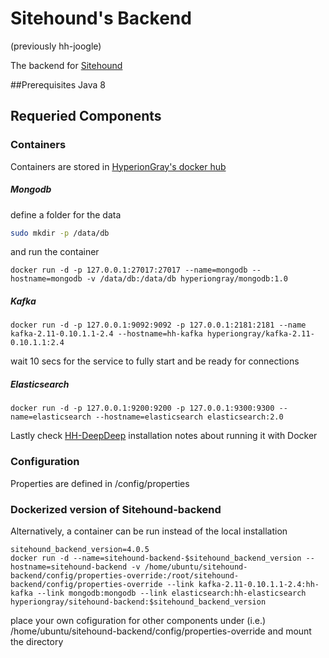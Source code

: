 # Sitehound's Backend 
(previously hh-joogle)

The backend for [Sitehound](https://github.com/TeamHG-Memex/sitehound)
 

##Prerequisites
Java 8


## Requeried Components
### Containers
Containers are stored in [HyperionGray's docker hub](https://hub.docker.com/u/hyperiongray/dashboard/)


##### Mongodb
define a folder for the data
```bash
sudo mkdir -p /data/db
```
and run the container
```
docker run -d -p 127.0.0.1:27017:27017 --name=mongodb --hostname=mongodb -v /data/db:/data/db hyperiongray/mongodb:1.0
```

##### Kafka
```
docker run -d -p 127.0.0.1:9092:9092 -p 127.0.0.1:2181:2181 --name kafka-2.11-0.10.1.1-2.4 --hostname=hh-kafka hyperiongray/kafka-2.11-0.10.1.1:2.4
```
wait 10 secs for the service to fully start and be ready for connections
    

##### Elasticsearch
```
docker run -d -p 127.0.0.1:9200:9200 -p 127.0.0.1:9300:9300 --name=elasticsearch --hostname=elasticsearch elasticsearch:2.0
```

Lastly check [HH-DeepDeep](https://github.com/TeamHG-Memex/hh-deep-deep) installation notes about running it with Docker


### Configuration

Properties are defined in /config/properties    


### Dockerized version of Sitehound-backend

Alternatively, a container can be run instead of the local installation

```
sitehound_backend_version=4.0.5
docker run -d --name=sitehound-backend-$sitehound_backend_version --hostname=sitehound-backend -v /home/ubuntu/sitehound-backend/config/properties-override:/root/sitehound-backend/config/properties-override --link kafka-2.11-0.10.1.1-2.4:hh-kafka --link mongodb:mongodb --link elasticsearch:hh-elasticsearch hyperiongray/sitehound-backend:$sitehound_backend_version
```

place your own cofiguration for other components under (i.e.) /home/ubuntu/sitehound-backend/config/properties-override and mount the directory

